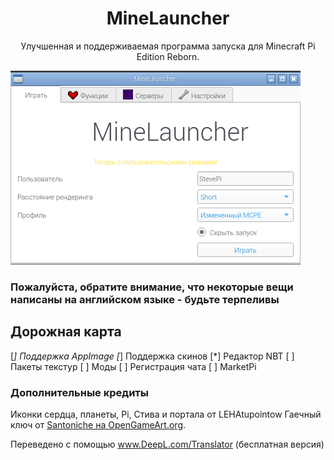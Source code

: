 

  <h1 align="center">MineLauncher</h1>

  <p align="center">
    Улучшенная и поддерживаемая программа запуска для Minecraft Pi Edition Reborn.

  </p>
</p>

![Screenshot](https://github.com/PythonScratcher/MineLauncher/raw/master/RUscreenshot.png)

<h3> Пожалуйста, обратите внимание, что некоторые вещи написаны на английском языке - будьте терпеливы <h3>



## Дорожная карта
[*] Поддержка AppImage
[*] Поддержка скинов
[*] Редактор NBT
[ ] Пакеты текстур
[ ] Моды
[ ] Регистрация чата
[ ] MarketPi




### Дополнительные кредиты
Иконки сердца, планеты, Pi, Стива и портала от LEHAtupointow
Гаечный ключ от [Santoniche на OpenGameArt.org](https://opengameart.org/content/wrench-0).


Переведено с помощью www.DeepL.com/Translator (бесплатная версия)
